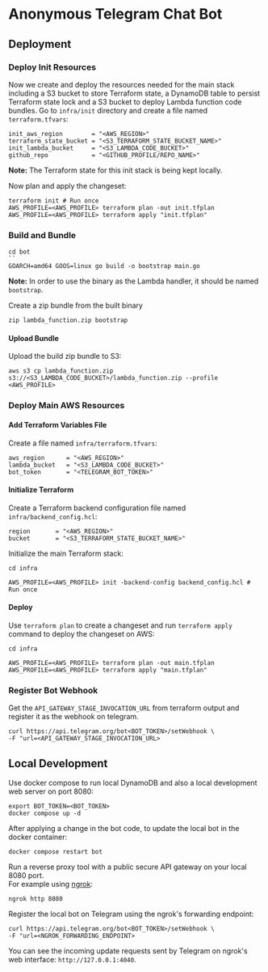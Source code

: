 # Anonymous Telegram Chat Bot

## Deployment
### Deploy Init Resources
Now we create and deploy the resources needed for the main stack including a S3 bucket to store Terraform state, a DynamoDB table to persist Terraform state lock and a S3 bucket to deploy Lambda function code bundles. Go to `infra/init` directory and create a file named `terraform.tfvars`:
```hcl
init_aws_region        = "<AWS_REGION>"
terraform_state_bucket = "<S3_TERRAFORM_STATE_BUCKET_NAME>"
init_lambda_bucket     = "<S3_LAMBDA_CODE_BUCKET>"
github_repo            = "<GITHUB_PROFILE/REPO_NAME>"
```
**Note:** The Terraform state for this init stack is being kept locally.

Now plan and apply the changeset:
```shell
terraform init # Run once
AWS_PROFILE=<AWS_PROFILE> terraform plan -out init.tfplan
AWS_PROFILE=<AWS_PROFILE> terraform apply "init.tfplan"
```

### Build and Bundle
```shell
cd bot
``
GOARCH=amd64 GOOS=linux go build -o bootstrap main.go
```
**Note:** In order to use the binary as the Lambda handler, it should be named `bootstrap`.

Create a zip bundle from the built binary
```shell
zip lambda_function.zip bootstrap
```

#### Upload Bundle
Upload the build zip bundle to S3:
```shell
aws s3 cp lambda_function.zip s3://<S3_LAMBDA_CODE_BUCKET>/lambda_function.zip --profile <AWS_PROFILE>
```

### Deploy Main AWS Resources
#### Add Terraform Variables File
Create a file named `infra/terraform.tfvars`:
```hcl
aws_region      = "<AWS_REGION>"
lambda_bucket   = "<S3_LAMBDA_CODE_BUCKET>"
bot_token       = "<TELEGRAM_BOT_TOKEN>"
```

#### Initialize Terraform
Create a Terraform backend configuration file named `infra/backend_config.hcl`:
```hcl
region       = "<AWS_REGION>"
bucket       = "<S3_TERRAFORM_STATE_BUCKET_NAME>"
```

Initialize the main Terraform stack:
```shell
cd infra

AWS_PROFILE=<AWS_PROFILE> init -backend-config backend_config.hcl # Run once
```

#### Deploy
Use `terraform plan` to create a changeset and run `terraform apply` command to deploy the changeset on AWS:
```shell
cd infra

AWS_PROFILE=<AWS_PROFILE> terraform plan -out main.tfplan
AWS_PROFILE=<AWS_PROFILE> terraform apply "main.tfplan"
```

### Register Bot Webhook
Get the `API_GATEWAY_STAGE_INVOCATION_URL` from terraform output and register it as the webhook on telegram.

```shell
curl https://api.telegram.org/bot<BOT_TOKEN>/setWebhook \
-F "url=<API_GATEWAY_STAGE_INVOCATION_URL>
```

## Local Development
Use docker compose to run local DynamoDB and also a local development web server on port 8080:  
```shell
export BOT_TOKEN=<BOT_TOKEN>
docker compose up -d
```

After applying a change in the bot code, to update the local bot in the docker container:
```shell
docker compose restart bot
```

Run a reverse proxy tool with a public secure API gateway on your local 8080 port.   
For example using [ngrok](https://ngrok.com/):
```shell
ngrok http 8080
```

Register the local bot on Telegram using the ngrok's forwarding endpoint:
```shell
curl https://api.telegram.org/bot<BOT_TOKEN>/setWebhook \
-F "url=<NGROK_FORWARDING_ENDPOINT>
```
You can see the incoming update requests sent by Telegram on ngrok's web interface: `http://127.0.0.1:4040`.